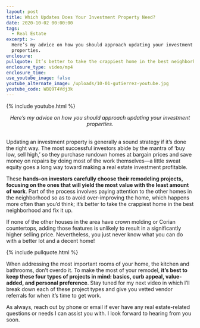 ```yaml
---
layout: post
title: Which Updates Does Your Investment Property Need?
date: 2020-10-02 00:00:00
tags:
  - Real Estate
excerpt: >-
  Here’s my advice on how you should approach updating your investment
  properties.
enclosure:
pullquote: It’s better to take the crappiest home in the best neighborhood and fix it up.
enclosure_type: video/mp4
enclosure_time:
use_youtube_image: false
youtube_alternate_image: /uploads/10-01-gutierrez-youtube.jpg
youtube_code: WBQ9T4Vdj3k
---
```


{% include youtube.html %}

<center><em>Here&rsquo;s my advice on how you should approach updating your investment properties.</em></center>

<br>Updating an investment property is generally a sound strategy if it’s done the right way. The most successful investors abide by the mantra of ‘buy low, sell high,’ so they purchase rundown homes at bargain prices and save money on repairs by doing most of the work themselves—a little sweat equity goes a long way toward making a real estate investment profitable.

These **hands-on investors carefully choose their remodeling projects, focusing on the ones that will yield the most value with the least amount of work**. Part of the process involves paying attention to the other homes in the neighborhood so as to avoid over-improving the home, which happens more often than you’d think; it’s better to take the crappiest home in the best neighborhood and fix it up.

If none of the other houses in the area have crown molding or Corian countertops, adding those features is unlikely to result in a significantly higher selling price. Nevertheless, you just never know what you can do with a better lot and a decent home\!

{% include pullquote.html %}

When addressing the most important rooms of your home, the kitchen and bathrooms, don’t overdo it. To make the most of your remodel, **it’s best to keep these four types of projects in mind: basics, curb appeal, value-added, and personal preference**. Stay tuned for my next video in which I’ll break down each of these project types and give you vetted vendor referrals for when it’s time to get work.

As always, reach out by phone or email if ever have any real estate-related questions or needs I can assist you with. I look forward to hearing from you soon.